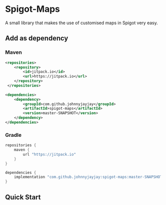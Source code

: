 # Spigot-Maps

A small library that makes the use of customised maps in Spigot very easy.

## Add as dependency
### Maven
```xml
<repositories>
    <repository>
        <id>jitpack.io</id>
        <url>https://jitpack.io</url>
    </repository>
 </repositories>
 
<dependencies>
    <dependency>
        <groupId>com.github.johnnyjayjay</groupId>
        <artifactId>spigot-maps</artifactId>
        <version>master-SNAPSHOT</version>
    </dependency>
</dependencies>
```
### Gradle
```groovy
repositories {
    maven {
        url "https://jitpack.io"
    }
}

dependencies {
    implementation "com.github.johnnyjayjay:spigot-maps:master-SNAPSHOT"
}
```

## Quick Start
